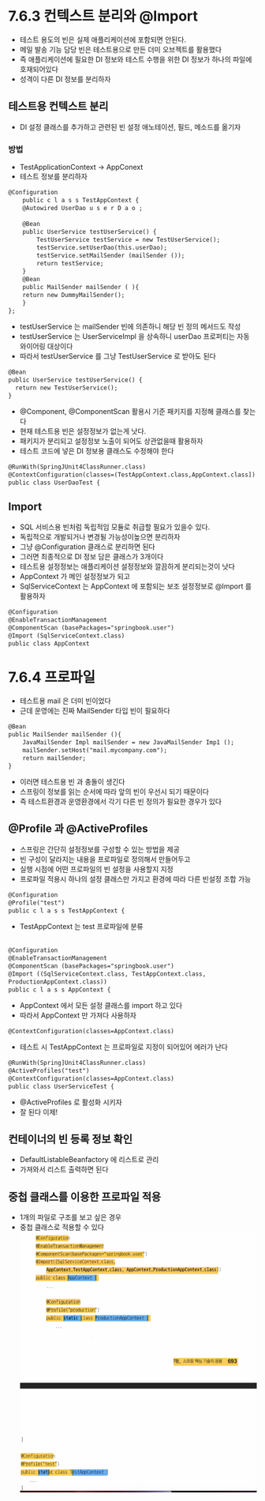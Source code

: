# 7.6.3 컨텍스트 분리와 @Import
- 테스트 용도의 빈은 실제 애플리케이션에 포함되면 안된다.
- 메일 발송 기능 담당 빈은 테스트용으로 만든 더미 오브젝트를 활용했다
- 즉 애플리케이션에 필요한 DI 정보와 테스트 수행을 위한 DI 정보가 하나의 파일에 호재되어있다
- 성격이 다른 DI 정보를 분리하자

## 테스트용 컨텍스트 분리
- DI 설정 클래스를 추가하고 관련된 빈 설정 애노테이션, 필드, 메소드를 옮기자

### 방법
- TestApplicationContext -> AppConext
- 테스트 정보를 분리하자
```text
@Configuration
    public c l a s s TestAppContext {
    @Autowired UserDao u s e r D a o ;
    
    @Bean
    public UserService testUserService() {
        TestUserService testService = new TestUserService(); 
        testService.setUserDao(this.userDao); 
        testService.setMailSender (mailSender ());
        return testService;
    }
    @Bean
    public MailSender mailSender ( ){
    return new DummyMailSender();
    }
};
```
- testUserService 는 mailSender 빈에 의존하니 해당 빈 정의 메서드도 작성
- testUserService 는 UserServiceImpl 을 상속하니 userDao 프로퍼티는 자동 와이어링 대상이다
- 따라서 testUserService 를 그냥 TestUserService 로 받아도 된다
```text
@Bean
public UserService testUserService() {
  return new TestUserService();
}

```
- @Component, @ComponentScan 활용시 기준 패키지를 지정해 클래스를 찾는다
- 현재 테스트용 빈은 설정정보가 없는게 낫다.
- 패키지가 분리되고 설정정보 노출이 되어도 상관없을때 활용하자
- 테스트 코드에 넣은 DI 정보용 클래스도 수정해야 한다
```text
@RunWith(SpringJUnit4ClassRunner.class)
@ContextConfiguration(classes=(TestAppContext.class,AppContext.class]) 
public class UserDaoTest {
```
## Import
- SQL 서비스용 빈처럼 독립적임 모듈로 취급할 필요가 있을수 있다.
- 독립적으로 개발되거나 변경될 가능성이높으면 분리하자
- 그냥 @Configuration 클래스로 분리하면 된다
- 그러면 최종적으로 DI 정보 담은 클래스가 3개이다
- 테스트용 설정정보는 애플리케이션 설정정보와 깔끔하게 분리되는것이 낫다
- AppContext 가 메인 설정정보가 되고
- SqlServiceContext 는 AppContext 에 포함되는 보조 설정정보로 @Import 를 활용하자
```text
@Configuration
@EnableTransactionManagement
@ComponentScan (basePackages="springbook.user") 
@Import (SqlServiceContext.class)
public class AppContext
```
# 7.6.4 프로파일
- 테스트용 mail 은 더미 빈이었다
- 근데 운영에는 진짜 MailSender 타입 빈이 필요하다
```
@Bean
public MailSender mailSender (){
    JavaMailSender Impl mailSender = new JavaMailSender Imp1 (); 
    mailSender.setHost("mail.mycompany.com");
    return mailSender;
}
```
- 이러면 테스트용 빈 과 충돌이 생긴다
- 스프링이 정보를 읽는 순서에 따라 앞의 빈이 우선시 되기 때문이다
- 즉 테스트환경과 운영환경에서 각기 다른 빈 정의가 필요한 경우가 있다

## @Profile 과 @ActiveProfiles
- 스프링은 간단히 설정정보를 구성할 수 있는 방법을 제공
- 빈 구성이 달라지는 내용을 프로파일로 정의해서 만들어두고
- 실행 시점에 어떤 프로파일의 빈 설정을 사용할지 지정
- 프로파일 적용시 하나의 설정 클래스만 가지고 환경에 따라 다른 빈설정 조합 가능
```text
@Configuration 
@Profile("test")
public c l a s s TestAppContext {
```
- TestAppContext 는 test 프로파일에 분류

```text

@Configuration
@EnableTransactionManagement
@ComponentScan (basePackages="springbook.user")
@Import ((SqlServiceContext.class, TestAppContext.class, ProductionAppContext.class))
public c l a s s AppContext {
```
- AppContext 에서 모든 설정 클래스를 import 하고 있다
- 따라서 AppContext 만 가져다 사용하자
```
@ContextConfiguration(classes=AppContext.class)
```
- 테스트 시 TestAppContext 는 프로파일로 지정이 되어있어 에러가 난다

```text
@RunWith(Spring]Unit4ClassRunner.class) 
@ActiveProfiles("test")
@ContextConfiguration(classes=AppContext.class) 
public class UserServiceTest {
```
- @ActiveProfiles 로 활성화 시키자
- 잘 된다 이제!

## 컨테이너의 빈 등록 정보 확인
- DefaultListableBeanfactory 에 리스트로 관리
- 가져와서 리스트 출력하면 된다

## 중첩 클래스를 이용한 프로파일 적용
- 1개의 파일로 구조를 보고 싶은 경우
- 중첩 클래스로 적용할 수 있다
![img_3.png](img_3.png)
